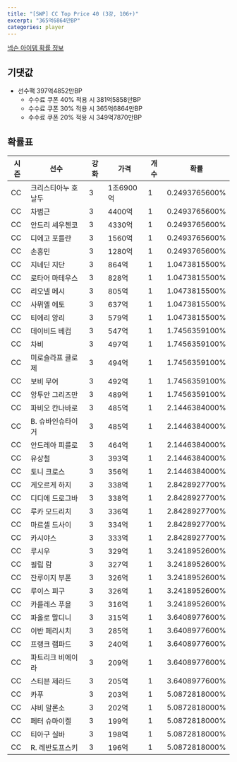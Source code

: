 ```yaml
---
title: "[SWP] CC Top Price 40 (3강, 106+)"
excerpt: "365억6864만BP"
categories: player
---
```

[넥슨 아이템 확률 정보](http://iteminfo.nexon.com/probability/fo4?sn=7436)

## 기댓값
- 선수팩 397억4852만BP
  - 수수료 쿠폰 40% 적용 시 381억5858만BP
  - 수수료 쿠폰 30% 적용 시 365억6864만BP
  - 수수료 쿠폰 20% 적용 시 349억7870만BP


## 확률표

|시즌|선수|강화|가격|개수|확률|
|---|---|---|---|---|---|
|CC|크리스티아누 호날두|3|1조6900억|1|0.2493765600%|
|CC|차범근|3|4400억|1|0.2493765600%|
|CC|안드리 셰우첸코|3|4330억|1|0.2493765600%|
|CC|디에고 포를란|3|1560억|1|0.2493765600%|
|CC|손흥민|3|1280억|1|0.2493765600%|
|CC|지네딘 지단|3|864억|1|1.0473815500%|
|CC|로타어 마테우스|3|828억|1|1.0473815500%|
|CC|리오넬 메시|3|805억|1|1.0473815500%|
|CC|사뮈엘 에토|3|637억|1|1.0473815500%|
|CC|티에리 앙리|3|579억|1|1.0473815500%|
|CC|데이비드 베컴|3|547억|1|1.7456359100%|
|CC|차비|3|497억|1|1.7456359100%|
|CC|미로슬라프 클로제|3|494억|1|1.7456359100%|
|CC|보비 무어|3|492억|1|1.7456359100%|
|CC|앙투안 그리즈만|3|489억|1|1.7456359100%|
|CC|파비오 칸나바로|3|485억|1|2.1446384000%|
|CC|B. 슈바인슈타이거|3|485억|1|2.1446384000%|
|CC|안드레아 피를로|3|464억|1|2.1446384000%|
|CC|유상철|3|393억|1|2.1446384000%|
|CC|토니 크로스|3|356억|1|2.1446384000%|
|CC|게오르게 하지|3|338억|1|2.8428927700%|
|CC|디디에 드로그바|3|338억|1|2.8428927700%|
|CC|루카 모드리치|3|336억|1|2.8428927700%|
|CC|마르셀 드사이|3|334억|1|2.8428927700%|
|CC|카시야스|3|333억|1|2.8428927700%|
|CC|루시우|3|329억|1|3.2418952600%|
|CC|필립 람|3|327억|1|3.2418952600%|
|CC|잔루이지 부폰|3|326억|1|3.2418952600%|
|CC|루이스 피구|3|326억|1|3.2418952600%|
|CC|카를레스 푸욜|3|316억|1|3.2418952600%|
|CC|파올로 말디니|3|315억|1|3.6408977600%|
|CC|이반 페리시치|3|285억|1|3.6408977600%|
|CC|프랭크 램파드|3|240억|1|3.6408977600%|
|CC|파트리크 비에이라|3|209억|1|3.6408977600%|
|CC|스티븐 제라드|3|205억|1|3.6408977600%|
|CC|카푸|3|203억|1|5.0872818000%|
|CC|샤비 알론소|3|202억|1|5.0872818000%|
|CC|페터 슈마이켈|3|199억|1|5.0872818000%|
|CC|티아구 실바|3|198억|1|5.0872818000%|
|CC|R. 레반도프스키|3|196억|1|5.0872818000%|
